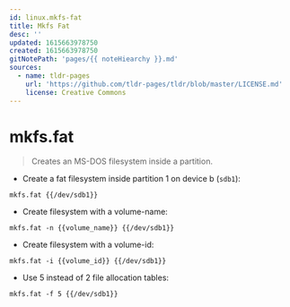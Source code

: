 ```yaml
---
id: linux.mkfs-fat
title: Mkfs Fat
desc: ''
updated: 1615663978750
created: 1615663978750
gitNotePath: 'pages/{{ noteHiearchy }}.md'
sources:
  - name: tldr-pages
    url: 'https://github.com/tldr-pages/tldr/blob/master/LICENSE.md'
    license: Creative Commons
---
```

# mkfs.fat

> Creates an MS-DOS filesystem inside a partition.

- Create a fat filesystem inside partition 1 on device b (`sdb1`):

`mkfs.fat {{/dev/sdb1}}`

- Create filesystem with a volume-name:

`mkfs.fat -n {{volume_name}} {{/dev/sdb1}}`

- Create filesystem with a volume-id:

`mkfs.fat -i {{volume_id}} {{/dev/sdb1}}`

- Use 5 instead of 2 file allocation tables:

`mkfs.fat -f 5 {{/dev/sdb1}}`

